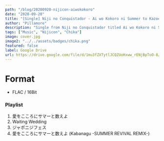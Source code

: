 ```yaml
---
path: "/blog/20200920-nijicon-aiwokokoro"
date: "2020-09-20"
title: "[Single] Niji no Conquistador - Ai wo Kokoro ni Summer to Kazoeyo"
author: "Pillamore"
description: "Single from Niji no Conquistador titled Ai wo Kokoro ni Summer to Kazoeyo."
tags: ["Music", "Nijicon", "Chika"]
image: cover.jpg
image2: "../../assets/badges/chika.png"
featured: false
label: Google Drive
url: https://drive.google.com/file/d/1mu3fZXTytlJCQZUoHxww_rENjBpToO-8/view?usp=sharing
---
```


# Format

- FLAC / 16Bit

### Playlist

1.  愛をこころにサマーと数えよ
2.  Waiting Wedding
3.  ジャポニジフェス
4.  愛をこころにサマーと数えよ (Kabanagu -SUMMER REVIVAL REMIX-)
